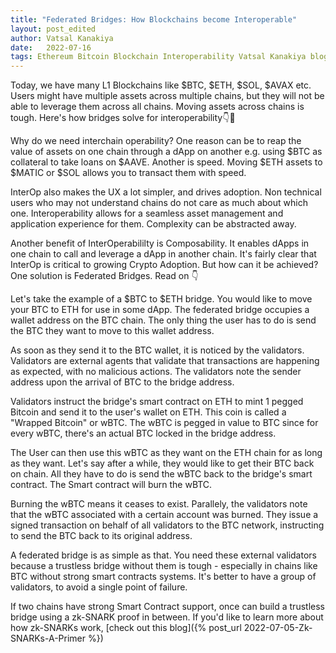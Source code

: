 ```yaml
---
title: "Federated Bridges: How Blockchains become Interoperable"
layout: post_edited
author: Vatsal Kanakiya
date:   2022-07-16
tags: Ethereum Bitcoin Blockchain Interoperability Vatsal Kanakiya blog web3
---
```

Today, we have many L1 Blockchains like $BTC, $ETH, $SOL, $AVAX etc. Users might have multiple assets across multiple chains, but they will not be able to leverage them across all chains. Moving assets across chains is tough. Here's how bridges solve for interoperability👇🧵   

Why do we need interchain operability? One reason can be to reap the value of assets on one chain through a dApp on another e.g. using $BTC as collateral to take loans on $AAVE. Another is speed. Moving $ETH assets to $MATIC or $SOL allows you to transact them with speed.   

InterOp also makes the UX a lot simpler, and drives adoption. Non technical users who may not understand chains do not care as much about which one. Interoperability allows for a seamless asset management and application experience for them. Complexity can be abstracted away.   

Another benefit of InterOperabililty is Composability. It enables dApps in one chain to call and leverage a dApp in another chain. It's fairly clear that InterOp is critical to growing Crypto Adoption. But how can it be achieved? One solution is Federated Bridges. Read on 👇   

Let's take the example of a $BTC to $ETH bridge. You would like to move your BTC to ETH for use in some dApp. The federated bridge occupies a wallet address on the BTC chain. The only thing the user has to do is send the BTC they want to move to this wallet address.   

As soon as they send it to the BTC wallet, it is noticed by the validators. Validators are external agents that validate that transactions are happening as expected, with no malicious actions. The validators note the sender address upon the arrival of BTC to the bridge address.   

Validators instruct the bridge's smart contract on ETH to mint 1 pegged Bitcoin and send it to the user's wallet on ETH. This coin is called a "Wrapped Bitcoin" or wBTC. The wBTC is pegged in value to BTC since for every wBTC, there's an actual BTC locked in the bridge address.   

The User can then use this wBTC as they want on the ETH chain for as long as they want. Let's say after a while, they would like to get their BTC back on chain. All they have to do is send the wBTC back to the bridge's smart contract. The Smart contract will burn the wBTC.   

Burning the wBTC means it ceases to exist. Parallely, the validators note that the wBTC associated with a certain account was burned. They issue a signed transaction on behalf of all validators to the BTC network, instructing to send the BTC back to its original address.    

A federated bridge is as simple as that. You need these external validators because a trustless bridge without them is tough - especially in chains like BTC without strong smart contracts systems. It's better to have a group of validators, to avoid a single point of failure.   

If two chains have strong Smart Contract support, once can build a trustless bridge using a zk-SNARK proof in between. If you'd like to learn more about how zk-SNARKs work, [check out this blog]({% post_url 2022-07-05-Zk-SNARKs-A-Primer %})
